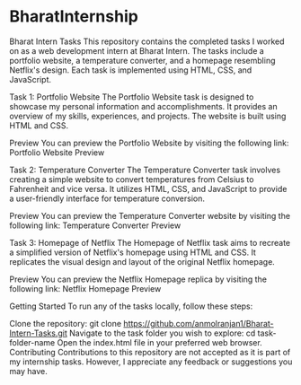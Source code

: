 # BharatInternship
Bharat Intern Tasks
This repository contains the completed tasks I worked on as a web development intern at Bharat Intern. The tasks include a portfolio website, a temperature converter, and a homepage resembling Netflix's design. Each task is implemented using HTML, CSS, and JavaScript.

Task 1: Portfolio Website
The Portfolio Website task is designed to showcase my personal information and accomplishments. It provides an overview of my skills, experiences, and projects. The website is built using HTML and CSS.

Preview
You can preview the Portfolio Website by visiting the following link: Portfolio Website Preview

Task 2: Temperature Converter
The Temperature Converter task involves creating a simple website to convert temperatures from Celsius to Fahrenheit and vice versa. It utilizes HTML, CSS, and JavaScript to provide a user-friendly interface for temperature conversion.

Preview
You can preview the Temperature Converter website by visiting the following link: Temperature Converter Preview

Task 3: Homepage of Netflix
The Homepage of Netflix task aims to recreate a simplified version of Netflix's homepage using HTML and CSS. It replicates the visual design and layout of the original Netflix homepage.

Preview
You can preview the Netflix Homepage replica by visiting the following link: Netflix Homepage Preview

Getting Started
To run any of the tasks locally, follow these steps:

Clone the repository:
git clone https://github.com/anmolranjan1/Bharat-Intern-Tasks.git
Navigate to the task folder you wish to explore:
cd task-folder-name
Open the index.html file in your preferred web browser.
Contributing
Contributions to this repository are not accepted as it is part of my internship tasks. However, I appreciate any feedback or suggestions you may have.
